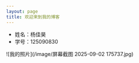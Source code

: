 ```yaml
---
layout: page  
title: 欢迎来到我的博客
---
```


- 姓名：杨佳昊
- 学号：125090830

![我的照片](/image/屏幕截图 2025-09-02 175737.jpg)
